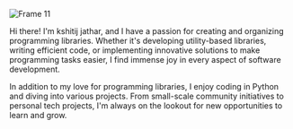 ![Frame 11](https://github.com/kshitij1235/kshitij1235/assets/65331304/52b4620f-0a2b-4357-a15c-8730c6c6000e)

Hi there! I'm kshitij jathar, and I have a passion for creating and organizing programming libraries. Whether it's developing utility-based libraries, writing efficient code, or implementing innovative solutions to make programming tasks easier, I find immense joy in every aspect of software development.

In addition to my love for programming libraries, I enjoy coding in Python and diving into various projects. From small-scale community initiatives to personal tech projects, I'm always on the lookout for new opportunities to learn and grow.
